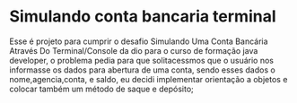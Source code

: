 # Simulando conta bancaria terminal

Esse é projeto para cumprir o desafio Simulando Uma Conta Bancária Através Do Terminal/Console da dio para o curso de formação java developer, o problema pedia para que solitacessmos que o usuário nos informasse os dados para abertura de uma conta, sendo esses dados o nome,agencia,conta, e saldo, eu decidi implementar orientação a objetos e colocar também um método de saque e depósito;

